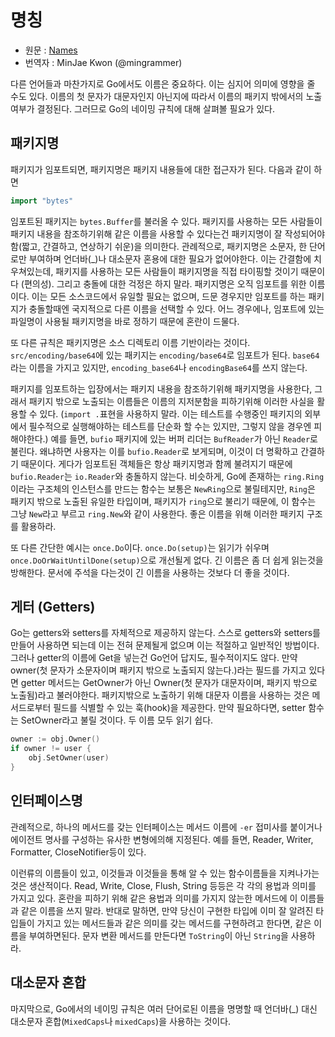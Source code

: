# 명칭
* 원문 : [Names](https://golang.org/doc/effective_go.html#names)
* 번역자 : MinJae Kwon (@mingrammer)


다른 언어들과 마찬가지로 Go에서도 이름은 중요하다. 이는 심지어 의미에 영향을 줄 수도 있다. 이름의 첫 문자가 대문자인지 아닌지에 따라서 이름의 패키지 밖에서의 노출여부가 결정된다. 그러므로 Go의 네이밍 규칙에 대해 살펴볼 필요가 있다.

## 패키지명


패키지가 임포트되면, 패키지명은 패키지 내용들에 대한 접근자가 된다. 다음과 같이 하면

```go
import "bytes"
```

임포트된 패키지는 `bytes.Buffer`를 불러올 수 있다. 패키지를 사용하는 모든 사람들이 패키지 내용을 참조하기위해 같은 이름을 사용할 수 있다는건 패키지명이 잘 작성되어야 함(짧고, 간결하고, 연상하기 쉬운)을 의미한다. 관례적으로, 패키지명은 소문자, 한 단어로만 부여하며 언더바(_)나 대소문자 혼용에 대한 필요가 없어야한다. 이는 간결함에 치우쳐있는데, 패키지를 사용하는 모든 사람들이 패키지명을 직접 타이핑할 것이기 때문이다 (편의성). 그리고 충돌에 대한 걱정은 하지 말라. 패키지명은 오직 임포트를 위한 이름이다. 이는 모든 소스코드에서 유일할 필요는 없으며, 드문 경우지만 임포트를 하는 패키지가 충돌할때엔 국지적으로 다른 이름을 선택할 수 있다. 어느 경우에나, 임포트에 있는 파일명이 사용될 패키지명을 바로 정하기 때문에 혼란이 드물다.


또 다른 규칙은 패키지명은 소스 디렉토리 이름 기반이라는 것이다. `src/encoding/base64`에 있는 패키지는 `encoding/base64`로 임포트가 된다. `base64`라는 이름을 가지고 있지만, `encoding_base64`나 `encodingBase64`를 쓰지 않는다.


패키지를 임포트하는 입장에서는 패키지 내용을 참조하기위해 패키지명을 사용한다, 그래서 패키지 밖으로 노출되는 이름들은 이름의 지저분함을 피하기위해 이러한 사실을 활용할 수 있다. (`import .`표현을 사용하지 말라. 이는 테스트를 수행중인 패키지의 외부에서 필수적으로 실행해야하는 테스트를 단순화 할 수는 있지만, 그렇지 않을 경우엔 피해야한다.) 예를 들면, `bufio` 패키지에 있는 버퍼 리더는 `BufReader`가 아닌 `Reader`로 불린다. 왜냐하면 사용자는 이를 `bufio.Reader`로 보게되며, 이것이 더 명확하고 간결하기 때문이다. 게다가 임포트된 객체들은 항상 패키지명과 함께 불려지기 때문에 `bufio.Reader`는 `io.Reader`와 충돌하지 않는다. 비슷하게, Go에 존재하는 `ring.Ring`이라는 구조체의 인스턴스를 만드는 함수는 보통은 `NewRing`으로 불릴테지만, `Ring`은 패키지 밖으로 노출된 유일한 타입이며, 패키지가 `ring`으로 불리기 때문에, 이 함수는 그냥 `New`라고 부르고 `ring.New`와 같이 사용한다. 좋은 이름을 위해 이러한 패키지 구조를 활용하라.


또 다른 간단한 예시는 `once.Do`이다. `once.Do(setup)`는 읽기가 쉬우며 `once.DoOrWaitUntilDone(setup)`으로 개선될게 없다. 긴 이름은 좀 더 쉽게 읽는것을 방해한다. 문서에 주석을 다는것이 긴 이름을 사용하는 것보다 더 좋을 것이다.

## 게터 (Getters)


Go는 getters와 setters를 자체적으로 제공하지 않는다. 스스로 getters와 setters를 만들어 사용하면 되는데 이는 전혀 문제될게 없으며 이는 적절하고 일반적인 방법이다. 그러나  getter의 이름에 Get을 넣는건 Go언어 답지도, 필수적이지도 않다. 만약 owner(첫 문자가 소문자이며  패키지 밖으로 노출되지 않는다.)라는 필드를 가지고 있다면 getter 메서드는 GetOwner가 아닌 Owner(첫 문자가 대문자이며, 패키지 밖으로 노출됨)라고 불러야한다. 패키지밖으로 노출하기 위해 대문자 이름을 사용하는 것은 메서드로부터 필드를 식별할 수 있는 훅(hook)을 제공한다. 만약 필요하다면, setter 함수는 SetOwner라고 불릴 것이다. 두 이름 모두 읽기 쉽다.

```go
owner := obj.Owner()
if owner != user {
    obj.SetOwner(user)
}
```

## 인터페이스명


관례적으로, 하나의 메서드를 갖는 인터페이스는 메서드 이름에 `-er` 접미사를 붙이거나 에이전트 명사를 구성하는 유사한 변형에의해 지정된다. 예를 들면, Reader, Writer, Formatter, CloseNotifier등이 있다.


이런류의 이름들이 있고, 이것들과 이것들을 통해 알 수 있는 함수이름들을 지켜나가는 것은 생산적이다. Read, Write, Close, Flush, String 등등은 각 각의 용법과 의미를 가지고 있다. 혼란을 피하기 위해 같은 용법과 의미를 가지지 않는한 메서드에 이 이름들과 같은 이름을 쓰지 말라. 반대로 말하면, 만약 당신이 구현한 타입에 이미 잘 알려진 타입들이 가지고 있는 메서드들과 같은 의미를 갖는 메서드를 구현하려고 한다면, 같은 이름을 부여하면된다. 문자 변환 메서드를 만든다면 `ToString`이 아닌 `String`을 사용하라.

## 대소문자 혼합


마지막으로, Go에서의 네이밍 규칙은 여러 단어로된 이름을 명명할 때 언더바(_) 대신 대소문자 혼합(`MixedCaps`나 `mixedCaps`)을 사용하는 것이다.
